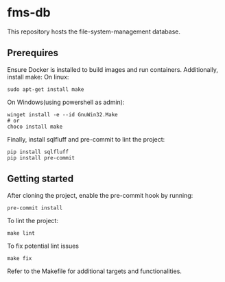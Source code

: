# fms-db

This repository hosts the file-system-management database.

## Prerequires
Ensure Docker is installed to build images and run containers. 
Additionally, install make:
On linux:
```
sudo apt-get install make
```

On Windows(using powershell as admin):
```
winget install -e --id GnuWin32.Make
# or
choco install make
```
Finally, install sqlfluff and pre-commit to lint the project:
```
pip install sqlfluff
pip install pre-commit
```
## Getting started
After cloning the project, enable the pre-commit hook by running:
```
pre-commit install
```
To lint the project:
```
make lint
```
To fix potential lint issues
```
make fix
```
Refer to the Makefile for additional targets and functionalities.

